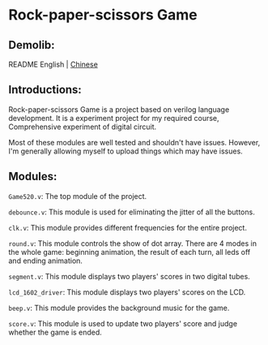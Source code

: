 Rock-paper-scissors Game
======================================


## Demolib:

README  English | [Chinese](https://github.com/Andrew-xj/Rock-paper-scissors-Game/blob/master/README-zh.md)

## Introductions:

Rock-paper-scissors Game is a project based on verilog language development. It is a experiment project for my required course, Comprehensive experiment of digital circuit. 

Most of these modules are well tested and shouldn't have issues. However, I'm generally allowing myself to upload things which may have issues.

## Modules:

`Game520.v`: The top module of the project.

`debounce.v`: This module is used for eliminating the jitter of all the buttons.

`clk.v`: This module provides different frequencies for the entire project.

`round.v`: This module controls the show of dot array. There are 4 modes in the whole game: beginning animation, the result of each turn, all leds off and ending animation. 

`segment.v`: This module displays two players' scores in two digital tubes.

`lcd_1602_driver`: This module displays two players' scores on the LCD.

`beep.v`: This module provides the background music for the game.

`score.v`: This module is used to update two players' score and judge whether the game is ended.

